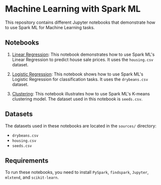 # Machine Learning with Spark ML

This repository contains different Jupyter notebooks that demonstrate how to use Spark ML for Machine Learning tasks.

## Notebooks

1. [Linear Regression](linear-regression-spark-ml.ipynb): This notebook demonstrates how to use Spark ML's Linear Regression to predict house sale prices. It uses the `housing.csv` dataset.

2. [Logistic Regression](logistic-regression-spark-ml.ipynb): This notebook shows how to use Spark ML's Logistic Regression for classification tasks. It uses the `drybeans.csv` dataset.

3. [Clustering](clustering-spark-ml.ipynb): This notebook illustrates how to use Spark ML's K-means clustering model. The dataset used in this notebook is `seeds.csv`.

## Datasets

The datasets used in these notebooks are located in the `sources/` directory:

- `drybeans.csv`
- `housing.csv`
- `seeds.csv`

## Requirements

To run these notebooks, you need to install `PySpark`, `findspark`, `Jupyter`, `mlxtend`, and `scikit-learn`.